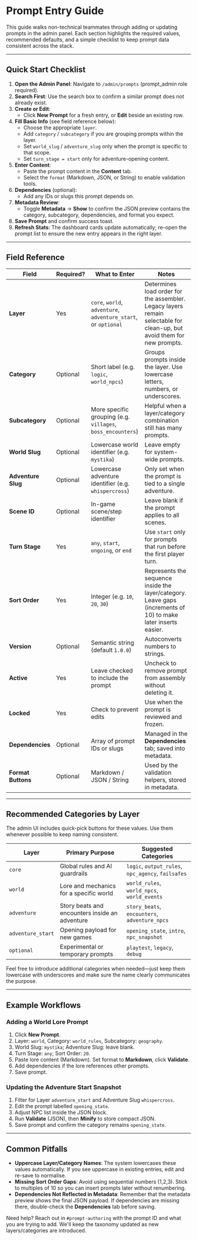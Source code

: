 # Prompt Entry Guide

This guide walks non-technical teammates through adding or updating prompts in the admin panel. Each section highlights the required values, recommended defaults, and a simple checklist to keep prompt data consistent across the stack.

---

## Quick Start Checklist

1. **Open the Admin Panel**: Navigate to `/admin/prompts` (prompt_admin role required).
2. **Search First**: Use the search box to confirm a similar prompt does not already exist.
3. **Create or Edit**:
   - Click **New Prompt** for a fresh entry, or **Edit** beside an existing row.
4. **Fill Basic Info** (see field reference below):
   - Choose the appropriate `layer`.
   - Add `category` / `subcategory` if you are grouping prompts within the layer.
   - Set `world_slug` / `adventure_slug` only when the prompt is specific to that scope.
   - Set `turn_stage = start` only for adventure-opening content.
5. **Enter Content**:
   - Paste the prompt content in the **Content** tab.
   - Select the `format` (Markdown, JSON, or String) to enable validation tools.
6. **Dependencies** (optional):
   - Add any IDs or slugs this prompt depends on.
7. **Metadata Review**:
   - Toggle **Metadata** → **Show** to confirm the JSON preview contains the category, subcategory, dependencies, and format you expect.
8. **Save Prompt** and confirm success toast.
9. **Refresh Stats**: The dashboard cards update automatically; re-open the prompt list to ensure the new entry appears in the right layer.

---

## Field Reference

| Field | Required? | What to Enter | Notes |
|-------|-----------|---------------|-------|
| **Layer** | Yes | `core`, `world`, `adventure`, `adventure_start`, or `optional` | Determines load order for the assembler. Legacy layers remain selectable for clean-up, but avoid them for new prompts. |
| **Category** | Optional | Short label (e.g. `logic`, `world_npcs`) | Groups prompts inside the layer. Use lowercase letters, numbers, or underscores. |
| **Subcategory** | Optional | More specific grouping (e.g. `villages`, `boss_encounters`) | Helpful when a layer/category combination still has many prompts. |
| **World Slug** | Optional | Lowercase world identifier (e.g. `mystika`) | Leave empty for system-wide prompts. |
| **Adventure Slug** | Optional | Lowercase adventure identifier (e.g. `whispercross`) | Only set when the prompt is tied to a single adventure. |
| **Scene ID** | Optional | In-game scene/step identifier | Leave blank if the prompt applies to all scenes. |
| **Turn Stage** | Yes | `any`, `start`, `ongoing`, or `end` | Use `start` only for prompts that run before the first player turn. |
| **Sort Order** | Yes | Integer (e.g. `10`, `20`, `30`) | Represents the sequence inside the layer/category. Leave gaps (increments of 10) to make later inserts easier. |
| **Version** | Optional | Semantic string (default `1.0.0`) | Autoconverts numbers to strings. |
| **Active** | Yes | Leave checked to include the prompt | Uncheck to remove prompt from assembly without deleting it. |
| **Locked** | Yes | Check to prevent edits | Use when the prompt is reviewed and frozen. |
| **Dependencies** | Optional | Array of prompt IDs or slugs | Managed in the **Dependencies** tab; saved into metadata. |
| **Format Buttons** | Optional | Markdown / JSON / String | Used by the validation helpers, stored in metadata. |

---

## Recommended Categories by Layer

The admin UI includes quick-pick buttons for these values. Use them whenever possible to keep naming consistent.

| Layer | Primary Purpose | Suggested Categories |
|-------|-----------------|----------------------|
| `core` | Global rules and AI guardrails | `logic`, `output_rules`, `npc_agency`, `failsafes` |
| `world` | Lore and mechanics for a specific world | `world_rules`, `world_npcs`, `world_events` |
| `adventure` | Story beats and encounters inside an adventure | `story_beats`, `encounters`, `adventure_npcs` |
| `adventure_start` | Opening payload for new games | `opening_state`, `intro`, `npc_snapshot` |
| `optional` | Experimental or temporary prompts | `playtest`, `legacy`, `debug` |

Feel free to introduce additional categories when needed—just keep them lowercase with underscores and make sure the name clearly communicates the purpose.

---

## Example Workflows

### Adding a World Lore Prompt
1. Click **New Prompt**.
2. Layer: `world`, Category: `world_rules`, Subcategory: `geography`.
3. World Slug: `mystika`; Adventure Slug: leave blank.
4. Turn Stage: `any`; Sort Order: `20`.
5. Paste lore content (Markdown). Set format to **Markdown**, click **Validate**.
6. Add dependencies if the lore references other prompts.
7. Save prompt.

### Updating the Adventure Start Snapshot
1. Filter for Layer `adventure_start` and Adventure Slug `whispercross`.
2. Edit the prompt labelled `opening_state`.
3. Adjust NPC list inside the JSON block.
4. Run **Validate** (JSON), then **Minify** to store compact JSON.
5. Save prompt and confirm the category remains `opening_state`.

---

## Common Pitfalls

- **Uppercase Layer/Category Names**: The system lowercases these values automatically. If you see uppercase in existing entries, edit and re-save to normalise.
- **Missing Sort Order Gaps**: Avoid using sequential numbers (1,2,3). Stick to multiples of 10 so you can insert prompts later without renumbering.
- **Dependencies Not Reflected in Metadata**: Remember that the metadata preview shows the final JSON payload. If dependencies are missing there, double-check the **Dependencies** tab before saving.

Need help? Reach out in `#prompt-authoring` with the prompt ID and what you are trying to add. We'll keep the taxonomy updated as new layers/categories are introduced.
